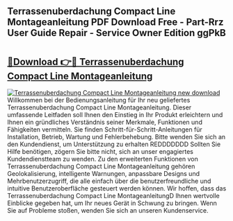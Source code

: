 ## Terrassenuberdachung Compact Line Montageanleitung PDF Download Free - Part-Rrz User Guide Repair - Service Owner Edition ggPkB

# <h2><a href="http://df7n9w0.blite.top/?on=Terrassenuberdachung+Compact+Line+Montageanleitung">🔗Download 👉🔴 Terrassenuberdachung Compact Line Montageanleitung</a></h2>

[![Terrassenuberdachung Compact Line Montageanleitung new download](https://i.imgur.com/lujVjoI.png)](http://df7n9w0.blite.top/?on=Terrassenuberdachung+Compact+Line+Montageanleitung)
Willkommen bei der Bedienungsanleitung für Ihr neu geliefertes Terrassenuberdachung Compact Line Montageanleitung. Dieser umfassende Leitfaden soll Ihnen den Einstieg in Ihr Produkt erleichtern und Ihnen ein gründliches Verständnis seiner Merkmale, Funktionen und Fähigkeiten vermitteln. Sie finden Schritt-für-Schritt-Anleitungen für Installation, Betrieb, Wartung und Fehlerbehebung. Bitte wenden Sie sich an den Kundendienst, um Unterstützung zu erhalten REDDDDDDD Sollten Sie Hilfe benötigen, zögern Sie bitte nicht, sich an unser engagiertes Kundendienstteam zu wenden. Zu den erweiterten Funktionen von Terrassenuberdachung Compact Line Montageanleitung gehören Geolokalisierung, intelligente Warnungen, anpassbare Designs und Mehrbenutzerzugriff, die alle einfach über die benutzerfreundliche und intuitive Benutzeroberfläche gesteuert werden können. Wir hoffen, dass das Terrassenuberdachung Compact Line MontageanleitungD Ihnen wertvolle Einblicke gegeben hat, um Ihr neues Gerät in Schwung zu bringen. Wenn Sie auf Probleme stoßen, wenden Sie sich an unseren Kundenservice.
